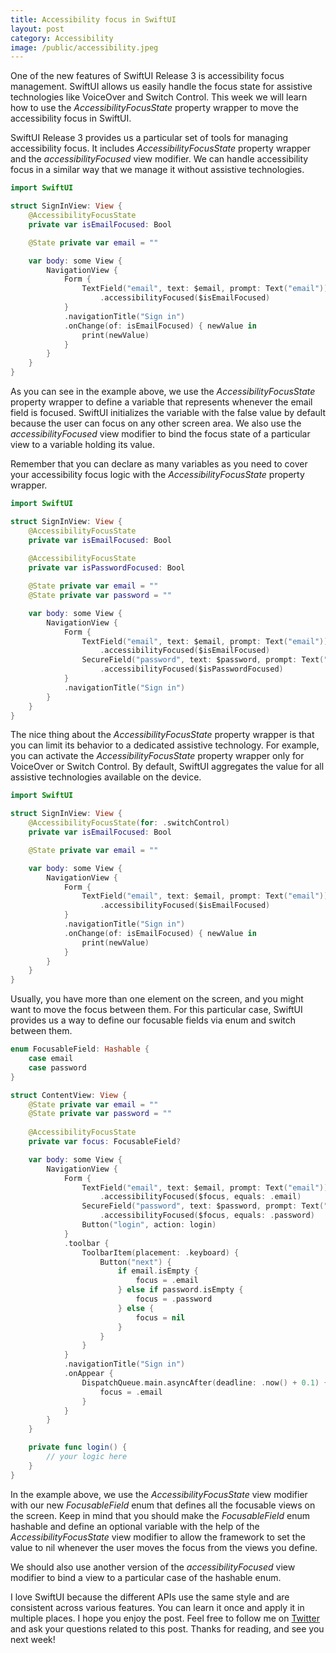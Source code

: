 ```yaml
---
title: Accessibility focus in SwiftUI
layout: post
category: Accessibility
image: /public/accessibility.jpeg
---
```


One of the new features of SwiftUI Release 3 is accessibility focus management. SwiftUI allows us easily handle the focus state for assistive technologies like VoiceOver and Switch Control. This week we will learn how to use the *AccessibilityFocusState* property wrapper to move the accessibility focus in SwiftUI.

SwiftUI Release 3 provides us a particular set of tools for managing accessibility focus. It includes *AccessibilityFocusState* property wrapper and the *accessibilityFocused* view modifier. We can handle accessibility focus in a similar way that we manage it without assistive technologies.

```swift
import SwiftUI

struct SignInView: View {
    @AccessibilityFocusState
    private var isEmailFocused: Bool

    @State private var email = ""

    var body: some View {
        NavigationView {
            Form {
                TextField("email", text: $email, prompt: Text("email"))
                    .accessibilityFocused($isEmailFocused)
            }
            .navigationTitle("Sign in")
            .onChange(of: isEmailFocused) { newValue in
                print(newValue)
            }
        }
    }
}
```

As you can see in the example above, we use the *AccessibilityFocusState* property wrapper to define a variable that represents whenever the email field is focused. SwiftUI initializes the variable with the false value by default because the user can focus on any other screen area. We also use the *accessibilityFocused* view modifier to bind the focus state of a particular view to a variable holding its value. 

Remember that you can declare as many variables as you need to cover your accessibility focus logic with the *AccessibilityFocusState* property wrapper.

```swift
import SwiftUI

struct SignInView: View {
    @AccessibilityFocusState
    private var isEmailFocused: Bool
    
    @AccessibilityFocusState
    private var isPasswordFocused: Bool

    @State private var email = ""
    @State private var password = ""

    var body: some View {
        NavigationView {
            Form {
                TextField("email", text: $email, prompt: Text("email"))
                    .accessibilityFocused($isEmailFocused)
                SecureField("password", text: $password, prompt: Text("password"))
                    .accessibilityFocused($isPasswordFocused)
            }
            .navigationTitle("Sign in")
        }
    }
}
```

The nice thing about the *AccessibilityFocusState* property wrapper is that you can limit its behavior to a dedicated assistive technology. For example, you can activate the *AccessibilityFocusState* property wrapper only for VoiceOver or Switch Control. By default, SwiftUI aggregates the value for all assistive technologies available on the device.     

```swift
import SwiftUI

struct SignInView: View {
    @AccessibilityFocusState(for: .switchControl)
    private var isEmailFocused: Bool

    @State private var email = ""

    var body: some View {
        NavigationView {
            Form {
                TextField("email", text: $email, prompt: Text("email"))
                    .accessibilityFocused($isEmailFocused)
            }
            .navigationTitle("Sign in")
            .onChange(of: isEmailFocused) { newValue in
                print(newValue)
            }
        }
    }
}
```

Usually, you have more than one element on the screen, and you might want to move the focus between them. For this particular case, SwiftUI provides us a way to define our focusable fields via enum and switch between them.

```swift
enum FocusableField: Hashable {
    case email
    case password
}

struct ContentView: View {
    @State private var email = ""
    @State private var password = ""
    
    @AccessibilityFocusState
    private var focus: FocusableField?

    var body: some View {
        NavigationView {
            Form {
                TextField("email", text: $email, prompt: Text("email"))
                    .accessibilityFocused($focus, equals: .email)
                SecureField("password", text: $password, prompt: Text("password"))
                    .accessibilityFocused($focus, equals: .password)
                Button("login", action: login)
            }
            .toolbar {
                ToolbarItem(placement: .keyboard) {
                    Button("next") {
                        if email.isEmpty {
                            focus = .email
                        } else if password.isEmpty {
                            focus = .password
                        } else {
                            focus = nil
                        }
                    }
                }
            }
            .navigationTitle("Sign in")
            .onAppear {
                DispatchQueue.main.asyncAfter(deadline: .now() + 0.1) {
                    focus = .email
                }
            }
        }
    }

    private func login() {
        // your logic here
    }
}
```

In the example above, we use the *AccessibilityFocusState* view modifier with our new *FocusableField* enum that defines all the focusable views on the screen. Keep in mind that you should make the *FocusableField* enum hashable and define an optional variable with the help of the *AccessibilityFocusState* view modifier to allow the framework to set the value to nil whenever the user moves the focus from the views you define. 

We should also use another version of the *accessibilityFocused* view modifier to bind a view to a particular case of the hashable enum.

I love SwiftUI because the different APIs use the same style and are consistent across various features. You can learn it once and apply it in multiple places. I hope you enjoy the post. Feel free to follow me on [Twitter](https://twitter.com/mecid) and ask your questions related to this post. Thanks for reading, and see you next week!
